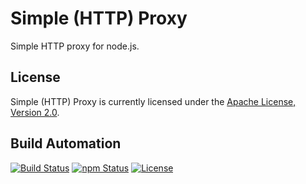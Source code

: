# Simple (HTTP) Proxy

Simple HTTP proxy for node.js.

## License

Simple (HTTP) Proxy is currently licensed under the [Apache License, Version 2.0](http://www.apache.org/licenses/).

## Build Automation

[![Build Status](https://travis-ci.org/ripe-tech/simple-proxy.svg?branch=master)](https://travis-ci.org/ripe-tech/simple-proxy)
[![npm Status](https://img.shields.io/npm/v/simple-proxy.svg)](https://www.npmjs.com/package/simple-proxy)
[![License](https://img.shields.io/badge/license-Apache%202.0-blue.svg)](https://www.apache.org/licenses/)
